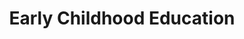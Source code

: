 ---
layout: bos_content
permalink: /featured-analysis/early-childhood-education/
title: Early Childhood Education
components:
- breadcrumbs:
  - title: Home
    url: "/"
  - title: Budget
    url: "/budget"
  - title: Featured Analysis
    url: "/featured-analysis/"
  - current: Early Childhood Education
  - published: 4/13/17
- intro:
  - title: Early childhood education
    short_desc: >
      Research confirms that prekindergarten has a positive impact on student 
      achievement in the Boston Public Schools.  BPS currently serves approximately 
      2,500 children in pre-kindergarten classrooms, and demand increases every year.
    description: >
      Those students are part of the 90% of Boston’s 5,350 four-year-olds who are 
      enrolled in a pre-kindergarten program, in either a school or community-based 
      setting.  BPS early education programs have been recognized as among the 
      most effective in the nation at closing achievement gaps. They are content-rich 
      in science, literacy, arts and math. <blockquote>Data shows BPS prekindergarten 
      attendees outperform their peers in third and fifth grade MCAS, both in ELA 
      and in Math.</blockquote> 
    sidebar_menu: true    
- text_block:
  - title: Pre-kindergarten access
- text_col_3:
    - col: >
        <h5>Expanding seats</h5>
        <p>In FY18, Mayor Walsh will continue his successful campaign to expand BPS 
        pre-kindergarten (K1) seats and make an investment to establish a universal 
        pre-k infrastructure. With more than 100 additional K1 students to be served 
        in FY18, Mayor Walsh will have added 422 K1 seats to BPS since he took office 
        at a total investment of over $4.3 million. <a href="https://www.boston.gov/news/new-comprehensive-education-finance-reform-legislation">Mayor Walsh has also filed early education finance legislation</a> 
        to close the “quality gap” in pre-kindergarten seats in Boston by investing 
        in programs at BPS and in community based organizations.</p>
    - col: >
        <h5>Addressing the gap</h5>
        <p>The <a href="https://www.boston.gov/sites/default/files/boston_upk_report_april_2016.pdf">Universal 
        Pre-Kindergarten (UPK) taskforce</a> estimates a 1,350 seat gap in Boston between 
        the number of quality seats — roughly 4,000 — and the current number of 4-year olds 
        (5,350). To dedicate $16.5 million to early education, this legislation would redirect
        the surplus amounts generated by two Convention Center Fund revenues that are 
        produced exclusively in Boston.</p>
    - col: >
        <h5>Strengthening programs</h5>
        <p>BPS will continue to strengthen and expand programs, particularly full-day K1 
        classrooms for four-year-olds. More than half of BPS early childhood classrooms have
        earned accreditation from the National Association for the Education of Young Children 
        (NAEYC), affirming that these programs offer high-quality, state-of-the-art education 
        to help to get children off to successful starts. </p>        
- grid:
  - grid_title: More budget analysis
  - title: Handy dandy title
    body: >
      Tempting copy that would make someone click this featured analysis card.
    img: https://www.boston.gov/sites/default/files/styles/grid_card_image/public/allston2.jpg?itok=jMsIfnJ6
    link: /#/
  - title: This one's witty, too
    body: >
      Tempting copy that would make someone click this featured analysis card.
    img: https://www.boston.gov/sites/default/files/styles/grid_card_image/public/backbay5.jpg?itok=sA4Mz_05
    link: /#/
  - title: Rumple Stiltskin
    body: >
      Tempting copy that would make someone click this featured analysis card.
    img: https://www.boston.gov/sites/default/files/styles/grid_card_image/public/bayvillage3.jpg?itok=iDf79UIP
    link: /#/
---